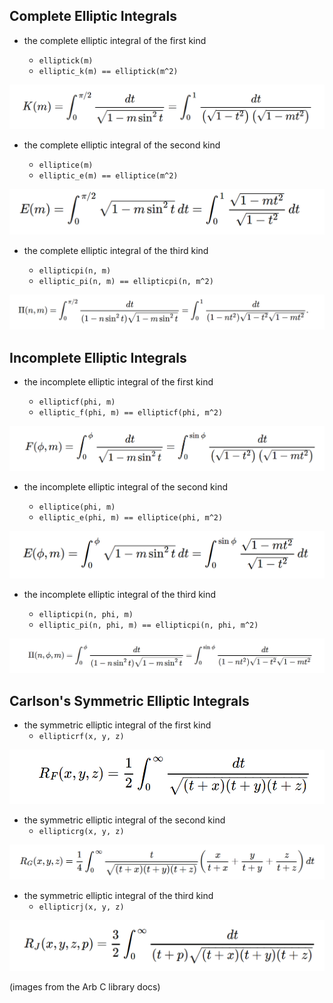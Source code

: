 ## Complete Elliptic Integrals

- the complete elliptic integral of the first kind

    - `elliptick(m)`
    - `elliptic_k(m) == elliptick(m^2)`

![elliptick](assets/elliptick.png)

- the complete elliptic integral of the second kind

    - `elliptice(m)`
    - `elliptic_e(m) == elliptice(m^2)`

![elliptice](assets/elliptice.png)
        
- the complete elliptic integral of the third kind

    - `ellipticpi(n, m)`
    - `elliptic_pi(n, m) == ellipticpi(n, m^2)`

![ellipticpi](assets/ellipticpi.png)

## Incomplete Elliptic Integrals

- the incomplete elliptic integral of the first kind

    - `ellipticf(phi, m)`
    - `elliptic_f(phi, m) == ellipticf(phi, m^2)`

![ellipticf](assets/ellipticf.png)

- the incomplete elliptic integral of the second kind

    - `elliptice(phi, m)`
    - `elliptic_e(phi, m) == elliptice(phi, m^2)`

![elliptice_incomplete](assets/elliptice_incomplete.png)
        
- the incomplete elliptic integral of the third kind

    - `ellipticpi(n, phi, m)`
    - `elliptic_pi(n, phi, m) == ellipticpi(n, phi, m^2)`

![ellipticpi_incomplete](assets/ellipticpi_incomplete.png)


## Carlson's Symmetric Elliptic Integrals

- the symmetric elliptic integral of the first kind
    - `ellipticrf(x, y, z)`

![ellipticrf](assets/elliptic_rf.png)

- the symmetric elliptic integral of the second kind
    - `ellipticrg(x, y, z)`

![ellipticrg](assets/elliptic_rg.png)

- the symmetric elliptic integral of the third kind
    - `ellipticrj(x, y, z)`

![ellipticrj](assets/elliptic_rj.png)


(images from the Arb C library docs)
